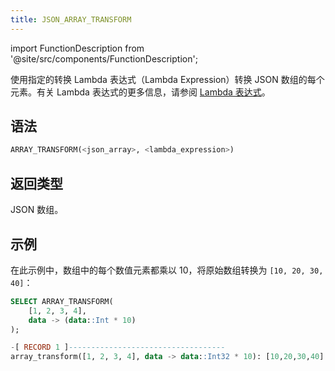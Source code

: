 ```yaml
---
title: JSON_ARRAY_TRANSFORM
---
```


import FunctionDescription from '@site/src/components/FunctionDescription';

<FunctionDescription description="引入或更新版本：v1.2.762"/>

使用指定的转换 Lambda 表达式（Lambda Expression）转换 JSON 数组的每个元素。有关 Lambda 表达式的更多信息，请参阅 [Lambda 表达式](../../../30-stored-procedure-scripting/index.md#lambda-表达式)。

## 语法

```sql
ARRAY_TRANSFORM(<json_array>, <lambda_expression>)
```

## 返回类型

JSON 数组。

## 示例

在此示例中，数组中的每个数值元素都乘以 10，将原始数组转换为 `[10, 20, 30, 40]`：

```sql
SELECT ARRAY_TRANSFORM(
    [1, 2, 3, 4],
    data -> (data::Int * 10)
);

-[ RECORD 1 ]-----------------------------------
array_transform([1, 2, 3, 4], data -> data::Int32 * 10): [10,20,30,40]
```
